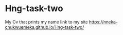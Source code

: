 # Hng-task-two
My Cv that prints my name
link to my site https://nneka-chukwuemeka.github.io/Hng-task-two/
